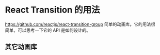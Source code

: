 # React Transition 的用法
https://github.com/reactjs/react-transition-group
简单的动画库，它的用法很简单，可以思考一下它的 API 是如何设计的。

## 其它动画库
